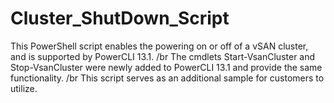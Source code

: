 # Cluster_ShutDown_Script
This PowerShell script enables the powering on or off of a vSAN cluster, and is supported by PowerCLI 13.1. /br
The cmdlets Start-VsanCluster and Stop-VsanCluster were newly added to PowerCLI 13.1 and provide the same functionality. /br
This script serves as an additional sample for customers to utilize.

